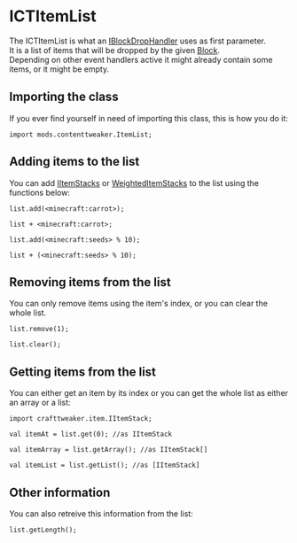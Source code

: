 # ICTItemList

The ICTItemList is what an [IBlockDropHandler](/Mods/ContentTweaker/Vanilla/Advanced_Functionality/Functions/IBlockDropHandler/) uses as first parameter.  
It is a list of items that will be dropped by the given [Block](/Mods/ContentTweaker/Vanilla/Creatable_Content/Block/).  
Depending on other event handlers active it might already contain some items, or it might be empty.

## Importing the class

If you ever find yourself in need of importing this class, this is how you do it:

```zenscript
import mods.contenttweaker.ItemList;
```

## Adding items to the list

You can add [IItemStacks](/Vanilla/Items/IItemStack/) or [WeightedItemStacks](/Vanilla/Items/WeightedItemStack/) to the list using the functions below:

```zenscript
list.add(<minecraft:carrot>);

list + <minecraft:carrot>;

list.add(<minecraft:seeds> % 10);

list + (<minecraft:seeds> % 10);
```

## Removing items from the list

You can only remove items using the item's index, or you can clear the whole list.

```zenscript
list.remove(1);

list.clear();
```

## Getting items from the list

You can either get an item by its index or you can get the whole list as either an array or a list:

```zenscript
import crafttweaker.item.IItemStack;

val itemAt = list.get(0); //as IItemStack

val itemArray = list.getArray(); //as IItemStack[]

val itemList = list.getList(); //as [IItemStack]
```

## Other information

You can also retreive this information from the list:

```zenscript
list.getLength();
```